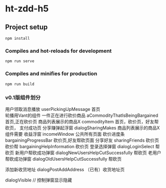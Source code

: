 # ht-zdd-h5

## Project setup
```
npm install
```

### Compiles and hot-reloads for development
```
npm run serve
```

### Compiles and minifies for production
```
npm run build
```



### v0.1版组件划分

用户领取消息播放  userPickingUpMessage    首页        
 轮播用Vant的组件
 一件正在进行砍价商品    aCommodityThatIsBeingBargained        首页,正在砍价页
 商品列表展示的商品X      commodityItem      首页，砍价页，好友帮砍页，           支付成功页
分享赚弹起浮窗       dialogSharingMakes    商品列表展示的商品X组件需要
 收益浮窗               incomeWindow   公共所有页面
砍价进度条           bargainingProgressBar   砍价页,好友帮砍页面
分享好友      sharingFriends   砍价页
砍价帮        bargainingHelpInformation    砍价页
登录选择弹窗 dialogLoginSelect  帮砍页
新用户帮砍成功弹窗 dialogNewUsersHelpCutSuccessfully 帮砍页
老用户帮砍成功弹窗 dialogOldUsersHelpCutSuccessfully 帮砍页

添加新收货地址         dialogPostAddAddress     （已有）收货地址页



dialogVisible // 控制弹窗显示隐藏